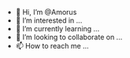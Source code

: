 - 👋 Hi, I’m @Amorus
- 👀 I’m interested in ...
- 🌱 I’m currently learning ...
- 💞️ I’m looking to collaborate on ...
- 📫 How to reach me ...

<!---
Amorus/Amorus is a ✨ special ✨ repository because its `README.md` (this file) appears on your GitHub profile.
You can click the Preview link to take a look at your changes.
--->
